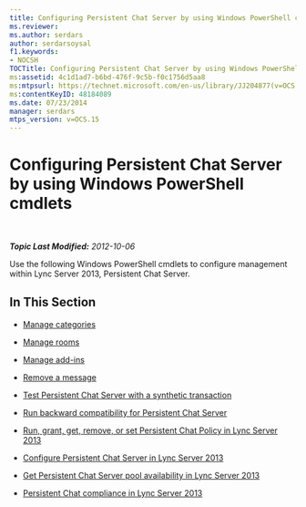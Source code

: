 ```yaml
---
title: Configuring Persistent Chat Server by using Windows PowerShell cmdlets
ms.reviewer: 
ms.author: serdars
author: serdarsoysal
f1.keywords:
- NOCSH
TOCTitle: Configuring Persistent Chat Server by using Windows PowerShell cmdlets
ms:assetid: 4c1d1ad7-b6bd-476f-9c5b-f0c1756d5aa8
ms:mtpsurl: https://technet.microsoft.com/en-us/library/JJ204877(v=OCS.15)
ms:contentKeyID: 48184089
ms.date: 07/23/2014
manager: serdars
mtps_version: v=OCS.15
---
```


<div data-xmlns="http://www.w3.org/1999/xhtml">

<div class="topic" data-xmlns="http://www.w3.org/1999/xhtml" data-msxsl="urn:schemas-microsoft-com:xslt" data-cs="https://msdn.microsoft.com/">

<div data-asp="https://msdn2.microsoft.com/asp">

# Configuring Persistent Chat Server by using Windows PowerShell cmdlets

</div>

<div id="mainSection">

<div id="mainBody">

<span> </span>

_**Topic Last Modified:** 2012-10-06_

Use the following Windows PowerShell cmdlets to configure management within Lync Server 2013, Persistent Chat Server.

<div>

## In This Section

  - [Manage categories](manage-categories.md)

  - [Manage rooms](manage-rooms.md)

  - [Manage add-ins](manage-add-ins.md)

  - [Remove a message](remove-a-message.md)

  - [Test Persistent Chat Server with a synthetic transaction](test-persistent-chat-server-with-a-synthetic-transaction.md)

  - [Run backward compatibility for Persistent Chat Server](run-backward-compatibility-for-persistent-chat-server.md)

  - [Run, grant, get, remove, or set Persistent Chat Policy in Lync Server 2013](lync-server-2013-run-grant-get-remove-or-set-persistent-chat-policy.md)

  - [Configure Persistent Chat Server in Lync Server 2013](lync-server-2013-configure-persistent-chat-server.md)

  - [Get Persistent Chat Server pool availability in Lync Server 2013](lync-server-2013-get-persistent-chat-server-pool-availability.md)

  - [Persistent Chat compliance in Lync Server 2013](lync-server-2013-persistent-chat-compliance.md)

</div>

</div>

<span> </span>

</div>

</div>

</div>


